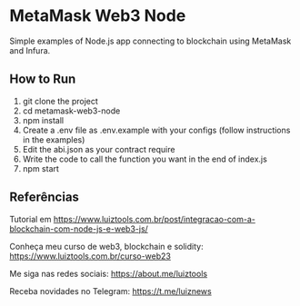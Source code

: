 # MetaMask Web3 Node

Simple examples of Node.js app connecting to blockchain using MetaMask and Infura.

## How to Run
1. git clone the project
2. cd metamask-web3-node
3. npm install
4. Create a .env file as .env.example with your configs (follow instructions in the examples)
5. Edit the abi.json as your contract require
6. Write the code to call the function you want in the end of index.js
7. npm start

## Referências

Tutorial em https://www.luiztools.com.br/post/integracao-com-a-blockchain-com-node-js-e-web3-js/

Conheça meu curso de web3, blockchain e solidity: https://www.luiztools.com.br/curso-web23

Me siga nas redes sociais: https://about.me/luiztools

Receba novidades no Telegram: https://t.me/luiznews